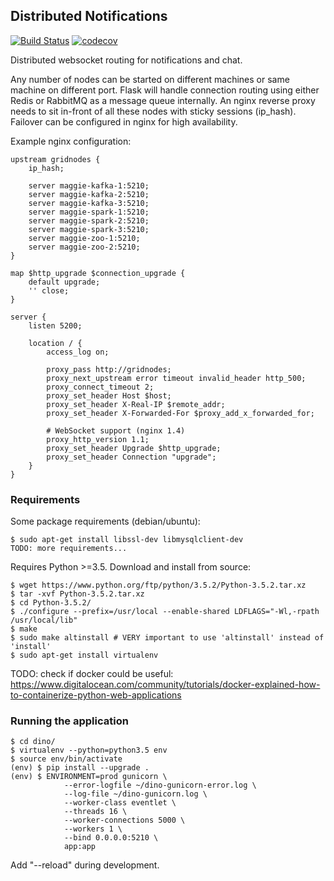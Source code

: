 Distributed Notifications
----
[![Build Status](https://travis-ci.org/thenetcircle/dino.svg?branch=master)](https://travis-ci.org/thenetcircle/dino)
[![codecov](https://codecov.io/gh/thenetcircle/dino/branch/master/graph/badge.svg)](https://codecov.io/gh/thenetcircle/dino)


Distributed websocket routing for notifications and chat.

Any number of nodes can be started on different machines or same machine on different port. Flask will handle connection
 routing using either Redis or RabbitMQ as a message queue internally. An nginx reverse proxy needs to sit in-front of
 all these nodes with sticky sessions (ip_hash). Failover can be configured in nginx for high availability.
 
Example nginx configuration:

    upstream gridnodes {
        ip_hash;
    
        server maggie-kafka-1:5210;
        server maggie-kafka-2:5210;
        server maggie-kafka-3:5210;
        server maggie-spark-1:5210;
        server maggie-spark-2:5210;
        server maggie-spark-3:5210;
        server maggie-zoo-1:5210;
        server maggie-zoo-2:5210;
    }
    
    map $http_upgrade $connection_upgrade {
        default upgrade;
        '' close;
    }
    
    server {
        listen 5200;
    
        location / {
            access_log on;
    
            proxy_pass http://gridnodes;
            proxy_next_upstream error timeout invalid_header http_500;
            proxy_connect_timeout 2;
            proxy_set_header Host $host;
            proxy_set_header X-Real-IP $remote_addr;
            proxy_set_header X-Forwarded-For $proxy_add_x_forwarded_for;
    
            # WebSocket support (nginx 1.4)
            proxy_http_version 1.1;
            proxy_set_header Upgrade $http_upgrade;
            proxy_set_header Connection "upgrade";
        }
    }

### Requirements

Some package requirements (debian/ubuntu):

    $ sudo apt-get install libssl-dev libmysqlclient-dev
    TODO: more requirements...

Requires Python >=3.5. Download and install from source:

    $ wget https://www.python.org/ftp/python/3.5.2/Python-3.5.2.tar.xz
    $ tar -xvf Python-3.5.2.tar.xz
    $ cd Python-3.5.2/
    $ ./configure --prefix=/usr/local --enable-shared LDFLAGS="-Wl,-rpath /usr/local/lib"
    $ make
    $ sudo make altinstall # VERY important to use 'altinstall' instead of 'install'
    $ sudo apt-get install virtualenv
    
TODO: check if docker could be useful: https://www.digitalocean.com/community/tutorials/docker-explained-how-to-containerize-python-web-applications

### Running the application

    $ cd dino/
    $ virtualenv --python=python3.5 env
    $ source env/bin/activate
    (env) $ pip install --upgrade .
    (env) $ ENVIRONMENT=prod gunicorn \
                --error-logfile ~/dino-gunicorn-error.log \
                --log-file ~/dino-gunicorn.log \
                --worker-class eventlet \
                --threads 16 \
                --worker-connections 5000 \
                --workers 1 \
                --bind 0.0.0.0:5210 \
                app:app
                
Add "--reload" during development.
